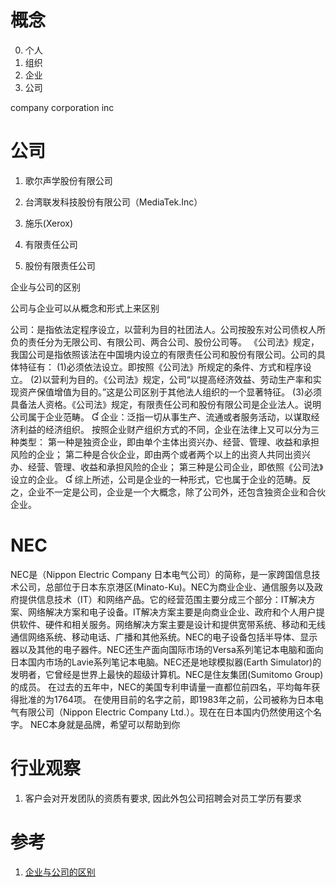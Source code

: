 # 概念

0. 个人
1. 组织
2. 企业
3. 公司

company corporation inc

# 公司

1. 歌尔声学股份有限公司
2. 台湾联发科技股份有限公司（MediaTek.Inc）
3. 施乐(Xerox)

1. 有限责任公司
2. 股份有限责任公司

企业与公司的区别

公司与企业可以从概念和形式上来区别

公司：是指依法定程序设立，以营利为目的社团法人。公司按股东对公司债权人所负的责任分为无限公司、有限公司、两合公司、股份公司等。
《公司法》规定，我国公司是指依照该法在中国境内设立的有限责任公司和股份有限公司。公司的具体特征有：
  (1)必须依法设立。即按照《公司法》所规定的条件、方式和程序设立。
  (2)以营利为目的。《公司法》规定，公司“以提高经济效益、劳动生产率和实现资产保值增值为目的。”这是公司区别于其他法人组织的一个显著特征。
  (3)必须具备法人资格。《公司法》规定，有限责任公司和股份有限公司是企业法人。说明公司属于企业范畴。
  
  企业：泛指一切从事生产、流通或者服务活动，以谋取经济利益的经济组织。
  按照企业财产组织方式的不同，企业在法律上又可以分为三种类型：
  第一种是独资企业，即由单个主体出资兴办、经营、管理、收益和承担风险的企业；
  第二种是合伙企业，即由两个或者两个以上的出资人共同出资兴办、经营、管理、收益和承担风险的企业；
  第三种是公司企业，即依照《公司法》设立的企业。
  
  综上所述，公司是企业的一种形式，它也属于企业的范畴。反之，企业不一定是公司，企业是一个大概念，除了公司外，还包含独资企业和合伙企业。

# NEC

NEC是（Nippon Electric Company 日本电气公司）的简称，是一家跨国信息技术公司，总部位于日本东京港区(Minato-Ku)。NEC为商业企业、通信服务以及政府提供信息技术（IT）和网络产品。它的经营范围主要分成三个部分：IT解决方案、网络解决方案和电子设备。IT解决方案主要是向商业企业、政府和个人用户提供软件、硬件和相关服务。网络解决方案主要是设计和提供宽带系统、移动和无线通信网络系统、移动电话、广播和其他系统。NEC的电子设备包括半导体、显示器以及其他的电子器件。NEC还生产面向国际市场的Versa系列笔记本电脑和面向日本国内市场的Lavie系列笔记本电脑。NEC还是地球模拟器(Earth Simulator)的发明者，它曾经是世界上最快的超级计算机。NEC是住友集团(Sumitomo Group)的成员。
在过去的五年中，NEC的美国专利申请量一直都位前四名，平均每年获得批准的为1764项。
在使用目前的名字之前，即1983年之前，公司被称为日本电气有限公司（Nippon Electric Company Ltd.）。现在在日本国内仍然使用这个名字。 NEC本身就是品牌，希望可以帮助到你

# 行业观察

1. 客户会对开发团队的资质有要求, 因此外包公司招聘会对员工学历有要求

# 参考

1. [企业与公司的区别](http://zhidao.baidu.com/question/272829038.html)
